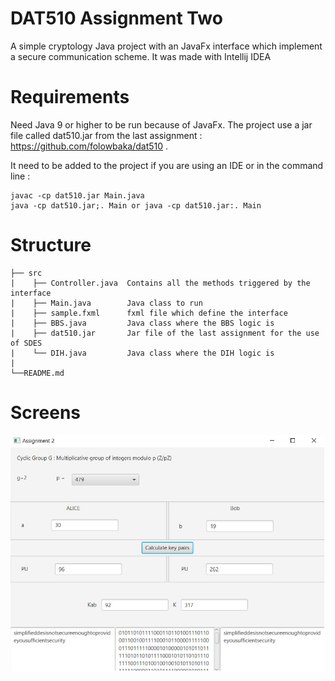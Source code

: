 # DAT510 Assignment Two

A simple cryptology Java project with an JavaFx interface which implement a secure communication scheme.
It was made with Intellij IDEA

# Requirements
Need Java 9 or higher to be run because of JavaFx.
The project use a jar file called dat510.jar from the last assignment :  https://github.com/folowbaka/dat510 .

It need to be added to the project if you are using an IDE or in the command line :
```
javac -cp dat510.jar Main.java
java -cp dat510.jar;. Main or java -cp dat510.jar:. Main
```

# Structure
```
├── src
|    ├── Controller.java  Contains all the methods triggered by the interface      
|    ├── Main.java        Java class to run      
|    ├── sample.fxml      fxml file which define the interface      
|    ├── BBS.java         Java class where the BBS logic is
|    ├── dat510.jar       Jar file of the last assignment for the use of SDES
|    └── DIH.java         Java class where the DIH logic is    
|
└──README.md
 ```
# Screens
![interface](screens/interface.jpg)
